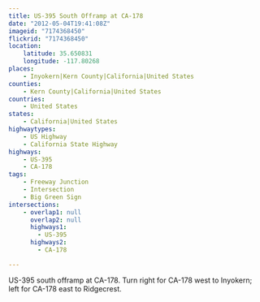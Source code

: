 ```yaml
---
title: US-395 South Offramp at CA-178
date: "2012-05-04T19:41:08Z"
imageid: "7174368450"
flickrid: "7174368450"
location:
    latitude: 35.650831
    longitude: -117.80268
places:
    - Inyokern|Kern County|California|United States
counties:
    - Kern County|California|United States
countries:
    - United States
states:
    - California|United States
highwaytypes:
    - US Highway
    - California State Highway
highways:
    - US-395
    - CA-178
tags:
    - Freeway Junction
    - Intersection
    - Big Green Sign
intersections:
    - overlap1: null
      overlap2: null
      highways1:
        - US-395
      highways2:
        - CA-178

---
```

US-395 south offramp at CA-178.  Turn right for CA-178 west to Inyokern; left for CA-178 east to Ridgecrest.